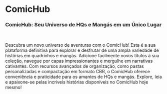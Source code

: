 # ComicHub

<h3>ComicHub: Seu Universo de HQs e Mangás em um Único Lugar</h3>

<br>

<p>Descubra um novo universo de aventuras com o ComicHub! Esta é a sua plataforma definitiva para explorar e desfrutar de uma ampla variedade de histórias em quadrinhos e mangás. Adicione facilmente novos títulos à sua coleção, navegue por capas impressionantes e mergulhe em narrativas cativantes. Com recursos avançados de organização, como pastas personalizadas e compactação em formato CBR, o ComicHub oferece conveniência e praticidade para os amantes de HQs e mangás. Explore, leia e apaixone-se pelas incríveis histórias disponíveis no ComicHub hoje mesmo!</p>
